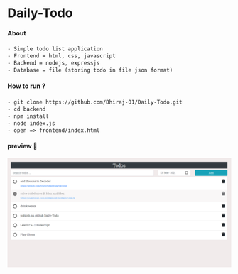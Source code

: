 # Daily-Todo

#### About
```
- Simple todo list application
- Frontend = html, css, javascript
- Backend = nodejs, expressjs
- Database = file (storing todo in file json format)
```

#### How to run ?
```
- git clone https://github.com/Dhiraj-01/Daily-Todo.git
- cd backend
- npm install
- node index.js
- open => frontend/index.html
```

#### preview 👀
![preview](preview.png)
